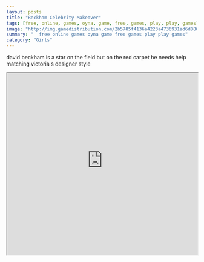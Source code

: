 ```yaml
---
layout: posts
title: "Beckham Celebrity Makeover"
tags: [free, online, games, oyna, game, free, games, play, play, games]
image: "http://img.gamedistribution.com/2b5785f4136a4223a4736931ad6d8864.jpg"
summary: "  free online games oyna game free games play play games"
category: "Girls"
---
```


david beckham is a star on the field but on the red carpet he needs help matching victoria s designer style

<iframe width="100%" height="480px;" src="http://flash.gamedistribution.com?game=2b5785f4136a4223a4736931ad6d8864"></iframe>